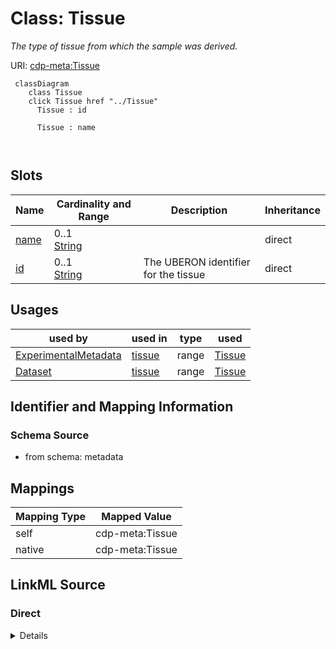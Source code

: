 

# Class: Tissue


_The type of tissue from which the sample was derived._





URI: [cdp-meta:Tissue](metadataTissue)






```mermaid
 classDiagram
    class Tissue
    click Tissue href "../Tissue"
      Tissue : id
        
      Tissue : name
        
      
```




<!-- no inheritance hierarchy -->


## Slots

| Name | Cardinality and Range | Description | Inheritance |
| ---  | --- | --- | --- |
| [name](name.md) | 0..1 <br/> [String](String.md) |  | direct |
| [id](id.md) | 0..1 <br/> [String](String.md) | The UBERON identifier for the tissue | direct |





## Usages

| used by | used in | type | used |
| ---  | --- | --- | --- |
| [ExperimentalMetadata](ExperimentalMetadata.md) | [tissue](tissue.md) | range | [Tissue](Tissue.md) |
| [Dataset](Dataset.md) | [tissue](tissue.md) | range | [Tissue](Tissue.md) |






## Identifier and Mapping Information







### Schema Source


* from schema: metadata





## Mappings

| Mapping Type | Mapped Value |
| ---  | ---  |
| self | cdp-meta:Tissue |
| native | cdp-meta:Tissue |





## LinkML Source

<!-- TODO: investigate https://stackoverflow.com/questions/37606292/how-to-create-tabbed-code-blocks-in-mkdocs-or-sphinx -->

### Direct

<details>
```yaml
name: Tissue
description: The type of tissue from which the sample was derived.
from_schema: metadata
attributes:
  name:
    name: name
    from_schema: metadata
    exact_mappings:
    - cdp-common:tissue_name
    alias: name
    owner: Tissue
    domain_of:
    - Author
    - Annotator
    - Organism
    - Tissue
    - CellType
    - CellStrain
    - CellComponent
    - AnnotationObject
    range: string
    inlined: true
    inlined_as_list: true
  id:
    name: id
    description: The UBERON identifier for the tissue.
    from_schema: metadata
    exact_mappings:
    - cdp-common:tissue_id
    rank: 1000
    alias: id
    owner: Tissue
    domain_of:
    - Tissue
    - CellType
    - CellStrain
    - CellComponent
    - AnnotationObject
    range: string
    inlined: true
    inlined_as_list: true

```
</details>

### Induced

<details>
```yaml
name: Tissue
description: The type of tissue from which the sample was derived.
from_schema: metadata
attributes:
  name:
    name: name
    from_schema: metadata
    exact_mappings:
    - cdp-common:tissue_name
    alias: name
    owner: Tissue
    domain_of:
    - Author
    - Annotator
    - Organism
    - Tissue
    - CellType
    - CellStrain
    - CellComponent
    - AnnotationObject
    range: string
    inlined: true
    inlined_as_list: true
  id:
    name: id
    description: The UBERON identifier for the tissue.
    from_schema: metadata
    exact_mappings:
    - cdp-common:tissue_id
    rank: 1000
    alias: id
    owner: Tissue
    domain_of:
    - Tissue
    - CellType
    - CellStrain
    - CellComponent
    - AnnotationObject
    range: string
    inlined: true
    inlined_as_list: true

```
</details>